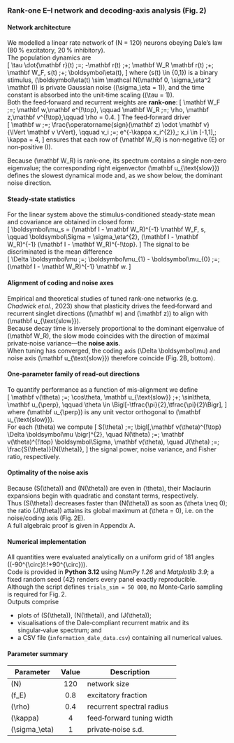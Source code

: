 
### Rank‑one E–I network and decoding‑axis analysis (Fig. 2)

#### Network architecture  
We modelled a linear rate network of \(N = 120\) neurons obeying Dale’s law (80 % excitatory, 20 % inhibitory).  
The population dynamics are  
\[
\tau \dot{\mathbf r}(t) \;=\; -\mathbf r(t) \;+\; \mathbf W_R \mathbf r(t) \;+\; \mathbf W_F\, s(t) \;+\; \boldsymbol\eta(t),
\]
where \(s(t) \in \{0,1\}\) is a binary stimulus, \(\boldsymbol\eta(t) \sim \mathcal N(\mathbf 0, \sigma_\eta^2 \mathbf I)\) is private Gaussian noise (\(\sigma_\eta = 1\)), and the time constant is absorbed into the unit‑time scaling (\(\tau = 1\)).  
Both the feed‑forward and recurrent weights are **rank‑one**:
\[
\mathbf W_F \;=\; \mathbf w\,\mathbf e^{\!\top},
\qquad
\mathbf W_R \;=\; \rho\, \mathbf z\,\mathbf v^{\!\top},\qquad \rho = 0.4.
\]
The feed‑forward driver  
\[
\mathbf w \;=\; \frac{\operatorname{sign}(\mathbf z) \odot \mathbf v}{\lVert \mathbf v \rVert},
\qquad
v_i \;=\; e^{-\kappa x_i^{2}},\; x_i \in [-1,1],\; \kappa = 4,
\]
ensures that each row of \(\mathbf W_R\) is non‑negative (E) or non‑positive (I).

Because \(\mathbf W_R\) is rank‑one, its spectrum contains a single non‑zero eigenvalue; the corresponding right eigenvector \(\mathbf u_{\text{slow}}\) defines the slowest dynamical mode and, as we show below, the dominant noise direction.

#### Steady‑state statistics  
For the linear system above the stimulus‑conditioned steady‑state mean and covariance are obtained in closed form:  
\[
\boldsymbol\mu_s = (\mathbf I - \mathbf W_R)^{-1} \mathbf W_F\, s,
\qquad
\boldsymbol\Sigma = \sigma_\eta^{2}\, (\mathbf I - \mathbf W_R)^{-1} (\mathbf I - \mathbf W_R)^{-\!\top}.
\]
The signal to be discriminated is the mean difference  
\[
\Delta \boldsymbol\mu \;=\; \boldsymbol\mu_{1} - \boldsymbol\mu_{0} \;=\; (\mathbf I - \mathbf W_R)^{-1} \mathbf w.
\]

#### Alignment of coding and noise axes  
Empirical and theoretical studies of tuned rank‑one networks (e.g. *Chadwick et al.*, 2023) show that plasticity drives the feed‑forward and recurrent singlet directions (\(\mathbf w\) and \(\mathbf z\)) to align with \(\mathbf u_{\text{slow}}\).  
Because decay time is inversely proportional to the dominant eigenvalue of \(\mathbf W_R\), the slow mode coincides with the direction of maximal private‑noise variance—the **noise axis**.  
When tuning has converged, the coding axis \(\Delta \boldsymbol\mu\) and noise axis \(\mathbf u_{\text{slow}}\) therefore coincide (Fig. 2B, bottom).

#### One‑parameter family of read‑out directions  
To quantify performance as a function of mis‑alignment we define  
\[
\mathbf v(\theta) \;=\;
\cos\theta\, \mathbf u_{\text{slow}}
\;+\;
\sin\theta\, \mathbf u_{\perp},
\qquad
\theta \in \Bigl[-\tfrac{\pi}{2},\tfrac{\pi}{2}\Bigr],
\]
where \(\mathbf u_{\perp}\) is any unit vector orthogonal to \(\mathbf u_{\text{slow}}\).  
For each \(\theta\) we compute
\[
S(\theta) \;=\; \bigl[\,\mathbf v(\theta)^{\!\top} \Delta \boldsymbol\mu \bigr]^{2},
\quad
N(\theta) \;=\; \mathbf v(\theta)^{\!\top} \boldsymbol\Sigma\, \mathbf v(\theta),
\quad
J(\theta) \;=\; \frac{S(\theta)}{N(\theta)},
\]
the signal power, noise variance, and Fisher ratio, respectively.

#### Optimality of the noise axis  
Because \(S(\theta)\) and \(N(\theta)\) are even in \(\theta\), their Maclaurin expansions begin with quadratic and constant terms, respectively.  
Thus \(S(\theta)\) decreases faster than \(N(\theta)\) as soon as \(\theta \neq 0\); the ratio \(J(\theta)\) attains its global maximum at \(\theta = 0\), i.e. on the noise/coding axis (Fig. 2E).  
A full algebraic proof is given in Appendix A.

#### Numerical implementation  
All quantities were evaluated analytically on a uniform grid of 181 angles (\(-90^{\circ}\!:\!+90^{\circ}\)).  
Code is provided in **Python 3.12** using *NumPy 1.26* and *Matplotlib 3.9*; a fixed random seed (42) renders every panel exactly reproducible.  
Although the script defines `trials_sim = 50 000`, no Monte‑Carlo sampling is required for Fig. 2.  
Outputs comprise  

* plots of \(S(\theta)\), \(N(\theta)\), and \(J(\theta)\);  
* visualisations of the Dale‑compliant recurrent matrix and its singular‑value spectrum; and  
* a CSV file (`information_dale_data.csv`) containing all numerical values.

#### Parameter summary  

| Parameter | Value | Description |
|-----------|:-----:|-------------|
| \(N\) | 120 | network size |
| \(f_E\) | 0.8 | excitatory fraction |
| \(\rho\) | 0.4 | recurrent spectral radius |
| \(\kappa\) | 4 | feed‑forward tuning width |
| \(\sigma_\eta\) | 1 | private‑noise s.d. |
